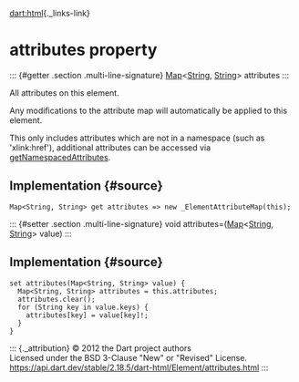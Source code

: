 [dart:html](../../dart-html/dart-html-library){._links-link}

attributes property
===================

::: {#getter .section .multi-line-signature}
[Map](../../dart-core/map-class)\<[String](../../dart-core/string-class),
[String](../../dart-core/string-class)\> attributes
:::

All attributes on this element.

Any modifications to the attribute map will automatically be applied to
this element.

This only includes attributes which are not in a namespace (such as
\'xlink:href\'), additional attributes can be accessed via
[getNamespacedAttributes](getnamespacedattributes).

Implementation {#source}
--------------

``` {.language-dart data-language="dart"}
Map<String, String> get attributes => new _ElementAttributeMap(this);
```

::: {#setter .section .multi-line-signature}
void
attributes=([Map](../../dart-core/map-class)\<[String](../../dart-core/string-class),
[String](../../dart-core/string-class)\> value)
:::

Implementation {#source}
--------------

``` {.language-dart data-language="dart"}
set attributes(Map<String, String> value) {
  Map<String, String> attributes = this.attributes;
  attributes.clear();
  for (String key in value.keys) {
    attributes[key] = value[key]!;
  }
}
```

::: {._attribution}
© 2012 the Dart project authors\
Licensed under the BSD 3-Clause \"New\" or \"Revised\" License.\
<https://api.dart.dev/stable/2.18.5/dart-html/Element/attributes.html>
:::
